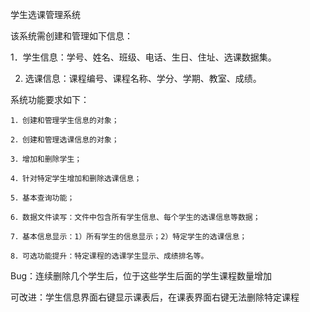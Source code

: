 学生选课管理系统


该系统需创建和管理如下信息：

1．学生信息：学号、姓名、班级、电话、生日、住址、选课数据集。

2. 选课信息：课程编号、课程名称、学分、学期、教室、成绩。

   
系统功能要求如下：

    1．创建和管理学生信息的对象；
    
    2．创建和管理选课信息的对象；
    
    3．增加和删除学生；
    
    4．针对特定学生增加和删除选课信息；
    
    5．基本查询功能；
    
    6．数据文件读写：文件中包含所有学生信息、每个学生的选课信息等数据；
    
    7．基本信息显示：1）所有学生的信息显示；2）特定学生的选课信息；
    
    8．可选功能提升：特定课程的选课学生显示、成绩排名等。

Bug：连续删除几个学生后，位于这些学生后面的学生课程数量增加

可改进：学生信息界面右键显示课表后，在课表界面右键无法删除特定课程
